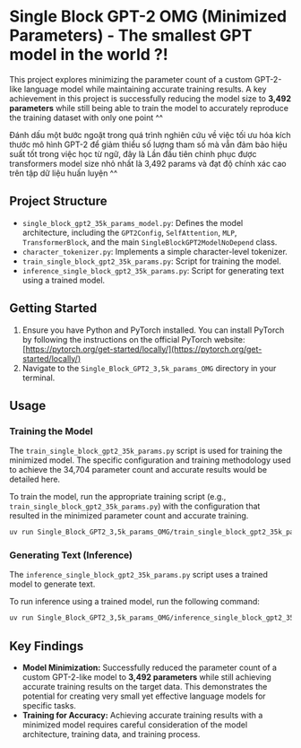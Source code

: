 # Single Block GPT-2 OMG (Minimized Parameters) - The smallest GPT model in the world ?!

This project explores minimizing the parameter count of a custom GPT-2-like language model while maintaining accurate training results. A key achievement in this project is successfully reducing the model size to **3,492 parameters** while still being able to train the model to accurately reproduce the training dataset with only one point ^^

Đánh dấu một bước ngoặt trong quá trình nghiên cứu về việc tối ưu hóa kích thước mô hình GPT-2 để giảm thiểu số lượng tham số mà vẫn đảm bảo hiệu suất tốt trong việc học từ ngữ, đây là Lần đầu tiên chinh phục được transformers model size nhỏ nhất là 3,492 params và đạt độ chính xác cao trên tập dữ liệu huấn luyện ^^

## Project Structure

-   `single_block_gpt2_35k_params_model.py`: Defines the model architecture, including the `GPT2Config`, `SelfAttention`, `MLP`, `TransformerBlock`, and the main `SingleBlockGPT2ModelNoDepend` class.
-   `character_tokenizer.py`: Implements a simple character-level tokenizer.
-   `train_single_block_gpt2_35k_params.py`: Script for training the model.
-   `inference_single_block_gpt2_35k_params.py`: Script for generating text using a trained model.

## Getting Started

1.  Ensure you have Python and PyTorch installed. You can install PyTorch by following the instructions on the official PyTorch website: [https://pytorch.org/get-started/locally/](https://pytorch.org/get-started/locally/)
2.  Navigate to the `Single_Block_GPT2_3,5k_params_OMG` directory in your terminal.

## Usage

### Training the Model

The `train_single_block_gpt2_35k_params.py` script is used for training the minimized model. The specific configuration and training methodology used to achieve the 34,704 parameter count and accurate results would be detailed here.

To train the model, run the appropriate training script (e.g., `train_single_block_gpt2_35k_params.py`) with the configuration that resulted in the minimized parameter count and accurate training.

```bash
uv run Single_Block_GPT2_3,5k_params_OMG/train_single_block_gpt2_35k_params.py # Example command
```

### Generating Text (Inference)

The `inference_single_block_gpt2_35k_params.py` script uses a trained model to generate text.

To run inference using a trained model, run the following command:

```bash
uv run Single_Block_GPT2_3,5k_params_OMG/inference_single_block_gpt2_35k_params.py # Example command
```

## Key Findings

-   **Model Minimization:** Successfully reduced the parameter count of a custom GPT-2-like model to **3,492 parameters** while still achieving accurate training results on the target data. This demonstrates the potential for creating very small yet effective language models for specific tasks.
-   **Training for Accuracy:** Achieving accurate training results with a minimized model requires careful consideration of the model architecture, training data, and training process.
